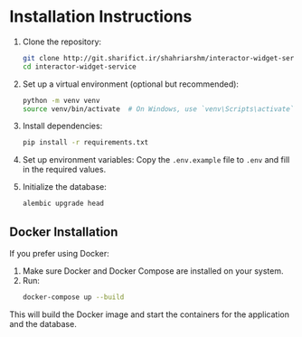 # Installation Instructions

1. Clone the repository:
   ```bash
   git clone http://git.sharifict.ir/shahriarshm/interactor-widget-service.git
   cd interactor-widget-service
   ```

2. Set up a virtual environment (optional but recommended):
   ```bash
   python -m venv venv
   source venv/bin/activate  # On Windows, use `venv\Scripts\activate`
   ```

3. Install dependencies:
   ```bash
   pip install -r requirements.txt
   ```

4. Set up environment variables:
   Copy the `.env.example` file to `.env` and fill in the required values.

5. Initialize the database:
   ```bash
   alembic upgrade head
   ```

## Docker Installation
If you prefer using Docker:

1. Make sure Docker and Docker Compose are installed on your system.
2. Run:
   ```bash
   docker-compose up --build
   ```

This will build the Docker image and start the containers for the application and the database.